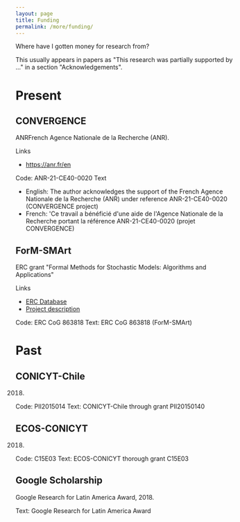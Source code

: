 ```yaml
---
layout: page
title: Funding
permalink: /more/funding/
---
```


Where have I gotten money for research from?

This usually appears in papers as "This research was partially supported by ..." in a section "Acknowledgements".

# Present

## CONVERGENCE

ANRFrench Agence Nationale de la Recherche (ANR).

Links
- https://anr.fr/en

Code: ANR-21-CE40-0020
Text
- English: The author acknowledges the support of the French Agence Nationale de la Recherche (ANR) under reference ANR-21-CE40-0020 (CONVERGENCE project)
- French: 'Ce travail a bénéficié d'une aide de l'Agence Nationale de la Recherche portant la référence ANR-21-CE40-0020 (projet CONVERGENCE)


## ForM-SMArt

ERC grant "Formal Methods for Stochastic Models: Algorithms and Applications"

Links 
- [ERC Database](https://erc.easme-web.eu/?p=863818)
- [Project description](https://cordis.europa.eu/project/id/863818)

Code: ERC CoG 863818
Text: ERC CoG 863818 (ForM-SMArt) 

# Past

## CONICYT-Chile

2018.

Code: PII2015014
Text: CONICYT-Chile  through  grant  PII20150140

## ECOS-CONICYT

2018.

Code: C15E03
Text: ECOS-CONICYT thorough grant C15E03

## Google Scholarship

Google Research for Latin America Award, 2018.

Text: Google Research for Latin America Award

